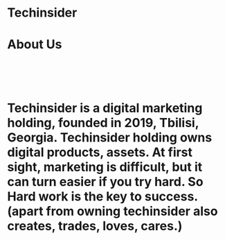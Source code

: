 # Techinsider
<h1>About Us<h1><br>
<h1>Techinsider is a digital marketing holding, founded in 2019, Tbilisi, Georgia. Techinsider holding owns digital products, assets. At first sight, marketing is difficult, but it can turn easier if you try hard. So Hard work is the key to success.(apart from owning techinsider also creates, trades, loves, cares.)<h1>
